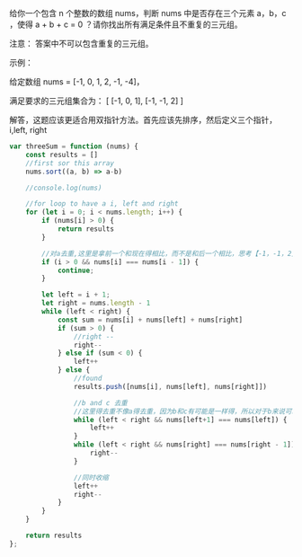 给你一个包含 n 个整数的数组 nums，判断 nums 中是否存在三个元素 a，b，c ，使得 a + b + c = 0 ？请你找出所有满足条件且不重复的三元组。

注意： 答案中不可以包含重复的三元组。

示例：

给定数组 nums = [-1, 0, 1, 2, -1, -4]，

满足要求的三元组集合为： [ [-1, 0, 1], [-1, -1, 2] ]


解答，这题应该更适合用双指针方法。首先应该先排序，然后定义三个指针，i,left, right

```javascript
var threeSum = function (nums) {
    const results = []
    //first sor this array
    nums.sort((a, b) => a-b)

    //console.log(nums)

    //for loop to have a i, left and right
    for (let i = 0; i < nums.length; i++) {
        if (nums[i] > 0) {
            return results
        }

        //对a去重,这里是拿前一个和现在得相比，而不是和后一个相比，思考【-1，-1，2】这条数据
        if (i > 0 && nums[i] === nums[i - 1]) {
            continue;
        }

        let left = i + 1;
        let right = nums.length - 1
        while (left < right) {
            const sum = nums[i] + nums[left] + nums[right]
            if (sum > 0) {
                //right --
                right--
            } else if (sum < 0) {
                left++
            } else {
                //found
                results.push([nums[i], nums[left], nums[right]])

                //b and c 去重
                //这里得去重不像a得去重，因为b和c有可能是一样得，所以对于b来说可以拿后面得来比较
                while (left < right && nums[left+1] === nums[left]) {
                    left++
                }
                while (left < right && nums[right] === nums[right - 1]) {
                    right--
                }

                //同时收缩
                left++
                right--
            }
        }
    }

    return results
};

```